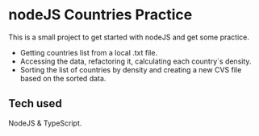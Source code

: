 # nodeJS Countries Practice

This is a small project to get started with nodeJS and get some practice.

- Getting countries list from a local .txt file.
- Accessing the data, refactoring it, calculating each country´s density.
- Sorting the list of countries by density and creating a new CVS file based on the sorted data.

## Tech used

NodeJS & TypeScript.
